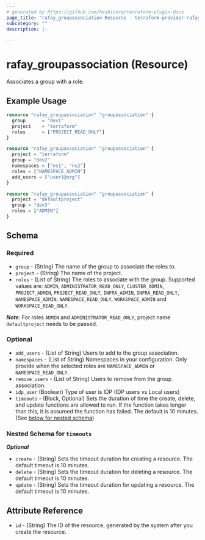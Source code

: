 ```yaml
---
# generated by https://github.com/hashicorp/terraform-plugin-docs
page_title: "rafay_groupassociation Resource - terraform-provider-rafay"
subcategory: ""
description: |-

---
```


# rafay_groupassociation (Resource)

Associates a group with a role.


## Example Usage

```terraform
resource "rafay_groupassociation" "groupassociation" {
  group      = "dev1"
  project    = "terraform"
  roles      = ["PROJECT_READ_ONLY"]
}

resource "rafay_groupassociation" "groupassociation" {
  project = "terraform"
  group = "dev2"
  namespaces = ["ns1", "ns2"]
  roles = ["NAMESPACE_ADMIN"]
  add_users = ["user1@org"]
}

resource "rafay_groupassociation" "groupassociation" {
  project = "defaultproject"
  group = "dev3"
  roles = ["ADMIN"]
}
```

<!-- schema generated by tfplugindocs -->
## Schema

### Required

- `group` - (String) The name of the group to associate the roles to.
- `project` - (String) The name of the project.
- `roles` - (List of String) The roles to associate with the group. Supported values are: `ADMIN`, `ADMINISTRATOR_READ_ONLY`, `CLUSTER_ADMIN`, `PROJECT_ADMIN`, `PROJECT_READ_ONLY`, `INFRA_ADMIN`, `INFRA_READ_ONLY`, `NAMESPACE_ADMIN`, `NAMESPACE_READ_ONLY`, `WORKSPACE_ADMIN` and `WORKSPACE_READ_ONLY`.

***Note***: For roles `ADMIN` and `ADMINISTRATOR_READ_ONLY`, project name `defaultproject` needs to be passed.

### Optional

- `add_users` - (List of String) Users to add to the group association.
- `namespaces` - (List of String) Namespaces in your configuration. Only provide when the selected roles are `NAMESPACE_ADMIN` or `NAMESPACE_READ_ONLY`.
- `remove_users` - (List of String) Users to remove from the group association.
- `idp_user` (Boolean) Type of user is IDP (IDP users vs Local users)
- `timeouts` - (Block, Optional) Sets the duration of time the create, delete, and update functions are allowed to run. If the function takes longer than this, it is assumed the function has failed. The default is 10 minutes. (See [below for nested schema](#nestedblock--timeouts))


<a id="nestedblock--timeouts"></a>
### Nested Schema for `timeouts`

***Optional***

- `create` - (String) Sets the timeout duration for creating a resource. The default timeout is 10 minutes.
- `delete` - (String) Sets the timeout duration for deleting a resource. The default timeout is 10 minutes.
- `update` - (String) Sets the timeout duration for updating a resource. The default timeout is 10 minutes.


## Attribute Reference

- `id` - (String) The ID of the resource, generated by the system after you create the resource.

